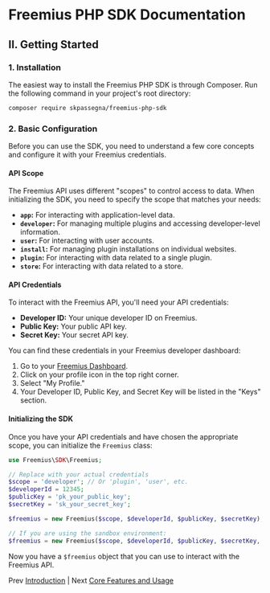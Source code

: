 # Freemius PHP SDK Documentation

## II. Getting Started

### 1. Installation

The easiest way to install the Freemius PHP SDK is through Composer. Run the following command in your project's root directory:

```bash
composer require skpassegna/freemius-php-sdk
```

### 2. Basic Configuration

Before you can use the SDK, you need to understand a few core concepts and configure it with your Freemius credentials.

#### API Scope

The Freemius API uses different "scopes" to control access to data. When initializing the SDK, you need to specify the scope that matches your needs:

- **`app`:** For interacting with application-level data.
- **`developer`:**  For managing multiple plugins and accessing developer-level information.
- **`user`:** For interacting with user accounts.
- **`install`:** For managing plugin installations on individual websites.
- **`plugin`:** For interacting with data related to a single plugin.
- **`store`:** For interacting with data related to a store.

#### API Credentials

To interact with the Freemius API, you'll need your API credentials:

- **Developer ID:**  Your unique developer ID on Freemius.
- **Public Key:**  Your public API key.
- **Secret Key:**  Your secret API key.

You can find these credentials in your Freemius developer dashboard:

1.  Go to your [Freemius Dashboard](https://dashboard.freemius.com/).
2.  Click on your profile icon in the top right corner.
3.  Select "My Profile."
4.  Your Developer ID, Public Key, and Secret Key will be listed in the "Keys" section.

#### Initializing the SDK

Once you have your API credentials and have chosen the appropriate scope, you can initialize the `Freemius` class:

```php
use Freemius\SDK\Freemius;

// Replace with your actual credentials
$scope = 'developer'; // Or 'plugin', 'user', etc.
$developerId = 12345;
$publicKey = 'pk_your_public_key';
$secretKey = 'sk_your_secret_key';

$freemius = new Freemius($scope, $developerId, $publicKey, $secretKey);

// If you are using the sandbox environment:
$freemius = new Freemius($scope, $developerId, $publicKey, $secretKey, true);
```

Now you have a `$freemius` object that you can use to interact with the Freemius API.

Prev [Introduction](01-Introduction.md) | Next [Core Features and Usage](03-Features_and_usage.md)